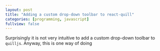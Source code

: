 ```yaml
---
layout: post
title: "Adding a custom drop-down toolbar to react-quill"
categories: [programming, javascript]
fullview: false
---
```


Surprisingly it is not very intuitive to add a custom drop-down toolbar to `quilljs`. Anyway, this is one way of doing

<script src="https://gist.github.com/quannt/0a9000880600b0a5d7ef78157a2d6957.js"></script>

